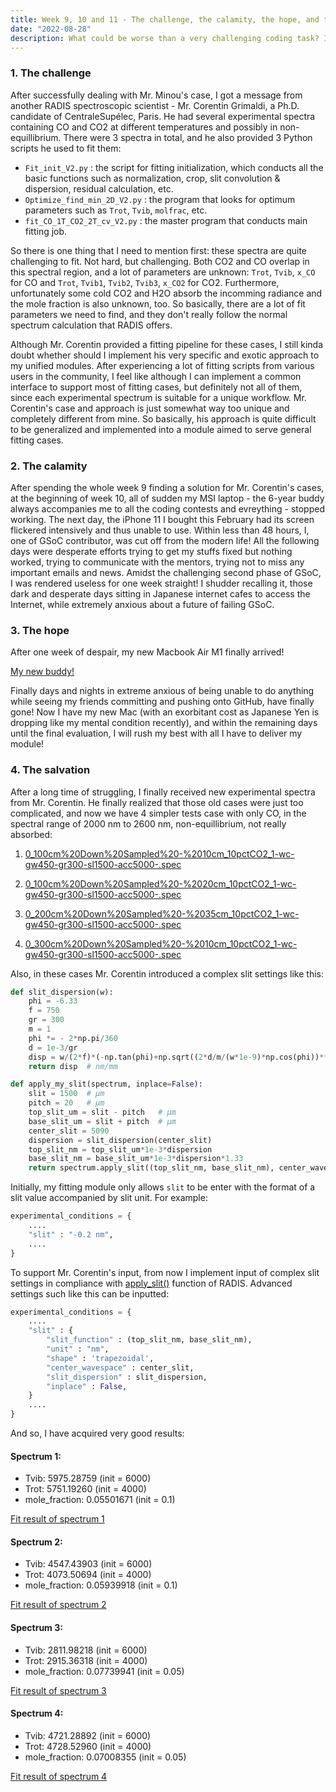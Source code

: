 ```yaml
---
title: Week 9, 10 and 11 - The challenge, the calamity, the hope, and the salvation.
date: "2022-08-28"
description: What could be worse than a very challenging coding task? It is a very challenging coding task while your computer is down.
---
```


### 1. The challenge

After successfully dealing with Mr. Minou's case, I got a message from another RADIS spectroscopic scientist - Mr. Corentin Grimaldi, a Ph.D. candidate of CentraleSupélec, Paris. He had several experimental spectra containing CO and CO2 at different temperatures and possibly in non-equillibrium. There were 3 spectra in total, and he also provided 3 Python scripts he used to fit them:

- `Fit_init_V2.py` : the script for fitting initialization, which conducts all the basic functions such as normalization, crop, slit convolution & dispersion, residual calculation, etc.
- `Optimize_find_min_2D_V2.py` : the program that looks for optimum parameters such as `Trot`, `Tvib`, `molfrac`, etc.
- `fit_CO_1T_CO2_2T_cv_V2.py` :  the master program that conducts main fitting job.

So there is one thing that I need to mention first: these spectra are quite challenging to fit. Not hard, but challenging. Both CO2 and CO overlap in this spectral region, and a lot of parameters are unknown: `Trot`, `Tvib`, `x_CO` for CO and `Trot`, `Tvib1`, `Tvib2`, `Tvib3`, `x_CO2` for CO2. Furthermore, unfortunately some cold CO2 and H2O absorb the incomming radiance and the mole fraction is also unknown, too. So basically, there are a lot of fit parameters we need to find, and they don't really follow the normal spectrum calculation that RADIS offers. 

Although Mr. Corentin provided a fitting pipeline for these cases, I still kinda doubt whether should I implement his very specific and exotic approach to my unified modules. After experiencing a lot of fitting scripts from various users in the community, I feel like although I can implement a common interface to support most of fitting cases, but definitely not all of them, since each experimental spectrum is suitable for a unique workflow. Mr. Corentin's case and approach is just somewhat way too unique and completely different from mine. So basically, his approach is quite difficult to be generalized and implemented into a module aimed to serve general fitting cases.

### 2. The calamity

After spending the whole week 9 finding a solution for Mr. Corentin's cases, at the beginning of week 10, all of sudden my MSI laptop - the 6-year buddy always accompanies me to all the coding contests and evreything - stopped working. The next day, the iPhone 11 I bought this February had its screen flickered intensively and thus unable to use. Within less than 48 hours, I, one of GSoC contributor, was cut off from the modern life! All the following days were desperate efforts trying to get my stuffs fixed but nothing worked, trying to communicate with the mentors, trying not to miss any important emails and news. Amidst the challenging second phase of GSoC, I was rendered useless for one week straight! I shudder recalling it, those dark and desperate days sitting in Japanese internet cafes to access the Internet, while extremely anxious about a future of failing GSoC.

### 3. The hope

After one week of despair, my new Macbook Air M1 finally arrived!

[My new buddy!](./new_Mac.jpg)

Finally days and nights in extreme anxious of being unable to do anything while seeing my friends committing and pushing onto GitHub, have finally gone! Now I have my new Mac (with an exorbitant cost as Japanese Yen is dropping like my mental condition recently), and within the remaining days until the final evaluation, I will rush my best with all I have to deliver my module!

### 4. The salvation

After a long time of struggling, I finally received new experimental spectra from Mr. Corentin. He finally realized that those old cases were just too complicated, and now we have 4 simpler tests case with only CO, in the spectral range of 2000 nm to 2600 nm, non-equillibrium, not really absorbed:

1. [0_100cm%20Down%20Sampled%20-%2010cm_10pctCO2_1-wc-gw450-gr300-sl1500-acc5000-.spec](./0_100cm%20Down%20Sampled%20-%2010cm_10pctCO2_1-wc-gw450-gr300-sl1500-acc5000-.spec)

2. [0_100cm%20Down%20Sampled%20-%2020cm_10pctCO2_1-wc-gw450-gr300-sl1500-acc5000-.spec](0_100cm%20Down%20Sampled%20-%2020cm_10pctCO2_1-wc-gw450-gr300-sl1500-acc5000-.spec)

3. [0_200cm%20Down%20Sampled%20-%2035cm_10pctCO2_1-wc-gw450-gr300-sl1500-acc5000-.spec](./0_200cm%20Down%20Sampled%20-%2035cm_10pctCO2_1-wc-gw450-gr300-sl1500-acc5000-.spec)

4. [0_300cm%20Down%20Sampled%20-%2010cm_10pctCO2_1-wc-gw450-gr300-sl1500-acc5000-.spec](./0_300cm%20Down%20Sampled%20-%2010cm_10pctCO2_1-wc-gw450-gr300-sl1500-acc5000-.spec)

Also, in these cases Mr. Corentin introduced a complex slit settings like this:

````python
def slit_dispersion(w):
    phi = -6.33
    f = 750
    gr = 300
    m = 1
    phi *= - 2*np.pi/360
    d = 1e-3/gr
    disp = w/(2*f)*(-np.tan(phi)+np.sqrt((2*d/m/(w*1e-9)*np.cos(phi))**2-1))
    return disp  # nm/mm

def apply_my_slit(spectrum, inplace=False):
    slit = 1500  # µm
    pitch = 20   # µm
    top_slit_um = slit - pitch   # µm
    base_slit_um = slit + pitch  # µm
    center_slit = 5090
    dispersion = slit_dispersion(center_slit)
    top_slit_nm = top_slit_um*1e-3*dispersion
    base_slit_nm = base_slit_um*1e-3*dispersion*1.33
    return spectrum.apply_slit((top_slit_nm, base_slit_nm), center_wavespace=center_slit, unit='nm', shape='trapezoidal', slit_dispersion=slit_dispersion, inplace=inplace)
````

Initially, my fitting module only allows `slit` to be enter with the format of a slit value accompanied by slit unit. For example:

````python
experimental_conditions = {
    ....
    "slit" : "-0.2 nm",
    ....
}
````

To support Mr. Corentin's input, from now I implement input of complex slit settings in compliance with [apply_slit()](https://radis.readthedocs.io/en/latest/source/radis.spectrum.spectrum.html#radis.spectrum.spectrum.Spectrum.apply_slit) function of RADIS. Advanced settings such like this can be inputted:

````python
experimental_conditions = {
    ....
    "slit" : {
        "slit_function" : (top_slit_nm, base_slit_nm),
        "unit" : "nm",
        "shape" : 'trapezoidal',
        "center_wavespace" : center_slit,
        "slit_dispersion" : slit_dispersion,
        "inplace" : False,
    }
    ....
}
````

And so, I have acquired very good results:

#### Spectrum 1:

- Tvib:             5975.28759 (init = 6000)
- Trot:             5751.19260 (init = 4000)
- mole_fraction:    0.05501671 (init = 0.1)

[Fit result of spectrum 1](./s1.png)

#### Spectrum 2:
- Tvib:             4547.43903 (init = 6000)
- Trot:             4073.50694 (init = 4000)
- mole_fraction:    0.05939918 (init = 0.1)

[Fit result of spectrum 2](./s2.png)

#### Spectrum 3:

- Tvib:             2811.98218 (init = 6000)
- Trot:             2915.36318 (init = 4000)
- mole_fraction:    0.07739941 (init = 0.05)

[Fit result of spectrum 3](./s3.png)

#### Spectrum 4:

- Tvib:             4721.28892 (init = 6000)
- Trot:             4728.52960 (init = 4000)
- mole_fraction:    0.07008355 (init = 0.05)

[Fit result of spectrum 4](./s4.png)